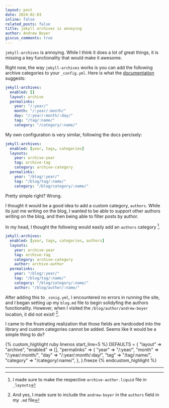 ```yaml
---
layout: post
date: 2024-02-03
inline: false
related_posts: false
title: jekyll archives is annoying
author: Andrew Boyer
giscus_comments: true
---
```


`jekyll-archives` is annoying. While I think it does a lot of great things, it is missing a key functionality that would make it awesome.

Right now, the way `jekyll-archives` works is you can add the following archive categories to your `_config.yml`. Here is what the [documentation](https://github.com/jekyll/jekyll-archives/blob/master/docs/configuration.md) suggests:

```yml
jekyll-archives:
  enabled: []
  layout: archive
  permalinks:
    year: "/:year/"
    month: "/:year/:month/"
    day: "/:year/:month/:day/"
    tag: "/tag/:name/"
    category: "/category/:name/"
```

My own configuration is very similar, following the docs percisely:

```yml
jekyll-archives:
  enabled: [year, tags, categories]
  layouts:
    year: archive-year
    tag: archive-tag
    category: archive-category
  permalinks:
    year: "/blog/:year/"
    tag: "/blog/tag/:name/"
    category: "/blog/category/:name/"
```

Pretty simple right? Wrong.

I thought it would be a good idea to add a custom category, `authors`. While its just me writing on the blog, I wanted to be able to support other authors writing on the blog, and then being able to filter posts by author.

In my head, I thought the following would easily add an `authors` category [^1].

```yml
jekyll-archives:
  enabled: [year, tags, categories, authors]
  layouts:
    year: archive-year
    tag: archive-tag
    category: archive-category
    author: archive-author
  permalinks:
    year: "/blog/:year/"
    tag: "/blog/tag/:name/"
    category: "/blog/category/:name/"
    author: "/blog/author/:name/"
```

After adding this to `_conig.yml`, I encountered no errors in running the site, and I began setting up my `blog.md` file to begin solidyfing the authors functionality. However, when I visited the `/blog/author/andrew-boyer` location, it did not exist! [^2].

I came to the frustrating realization that those fields are hardcoded into the library and custom categories cannot be added. Seems like it would be a simple thing to do?

{% custom_highlight ruby linenos start_line=5 %}
DEFAULTS = {
"layout" => "archive",
"enabled" => [],
"permalinks" => {
"year" => "/:year/",
"month" => "/:year/:month/",
"day" => "/:year/:month/:day/",
"tag" => "/tag/:name/",
"category" => "/category/:name/",
},
}.freeze
{% endcustom_highlight %}

<hr>

[^1]: I made sure to make the respective `archive-author.liquid` file in `_layouts`
[^2]: And yes, I made sure to include the `andrew-boyer` in the `authors` field in my `.md` file
